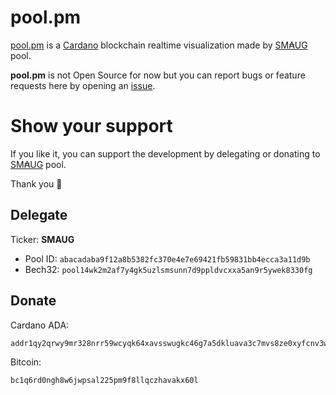# pool.pm

[pool.pm](https://pool.pm) is a [Cardano](https://cardano.org) blockchain realtime visualization made by [SM₳UG](https://smaug.pool.pm) pool. 

**pool.pm** is not Open Source for now but you can report bugs or feature requests here by opening an [issue](https://github.com/SmaugPool/pool.pm/issues/new/choose).

# Show your support
If you like it, you can support the development by delegating or donating to [SM₳UG](https://smaug.pool.pm) pool. 

Thank you :purple_heart:

## Delegate
Ticker: **SMAUG**  
* Pool ID: `abacadaba9f12a8b5382fc370e4e7e69421fb59831bb4ecca3a11d9b`
* Bech32: `pool14wk2m2af7y4gk5uzlsmsunn7d9ppldvcxxa5an9r5ywek8330fg`

## Donate 
Cardano ADA:  
```
addr1qy2qrwy9mr328nrr59wcyqk64xavsswugkc46g7a5dkluava3c7mvs8ze0xyfcnv3ww0e6c6p8xdl8u62dpznpdklhaqnylp8p
```

Bitcoin:
```
bc1q6rd0ngh8w6jwpsal225pm9f8llqczhavakx60l
```
